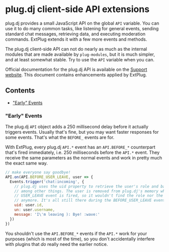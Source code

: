 plug.dj client-side API extensions
==================================

plug.dj provides a small JavaScript API on the global `API` variable. You can
use it to do many common tasks, like listening for general events, sending
standard chat messages, retrieving data, and executing moderation commands.
ExtPlug extends it with a few more events and methods.

The plug.dj client-side API can not do nearly as much as the internal modules
that are made available by `plug-modules`, but it is much simpler, and at least
somewhat stable. Try to use the `API` variable when you can.

Official documentation for the plug.dj API is available on the [Support
website][plug.dj API]. This document contains enhancements applied by ExtPlug.

## Contents

  * ["Early" Events](#early-events)

### "Early" Events

The plug.dj `API` object adds a 250 millisecond delay before it actually
triggers events. Usually that's fine, but you may want faster responses for some
events. That's what the `BEFORE_` events are for.

With ExtPlug, every plug.dj `API.*` event has an `API.BEFORE_*` counterpart
that's fired immediately, i.e. 250 milliseconds before the `API.*` event. They
receive the same parameters as the normal events and work in pretty much the
exact same way.

```js
// make everyone say goodbye!
API.on(API.BEFORE_USER_LEAVE, user => {
  Events.trigger('chat:incoming', {
    // plug.dj uses the uid property to retrieve the user's role and badge,
    // among other things. The user is removed from plug.dj's memory when the
    // USER_LEAVE event is fired, so it wouldn't find the role nor the badge
    // anymore. It's all still there during the BEFORE_USER_LEAVE event!
    uid: user.id,
    un: user.username,
    message: 'I\'m leaving ): Bye! :wave:'
  })
})
```

You shouldn't use the `API.BEFORE_*` events if the `API.*` work for your
purposes (which is most of the time), so you don't accidentally interfere with
plugins that _do_ really need the earlier notice.

[plug.dj API]: http://support.plug.dj/hc/en-us/sections/200353347-Front-End-API

